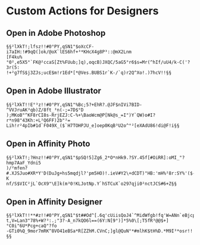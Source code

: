 Custom Actions for Designers
===

Open in Adobe Photoshop
---
```
§§²lXkT!;lfsz!!#0°PY,qSN1"$oXcCF-i7aIH:!#9qQ(]ok/@oX`lES6hf+³*KHcX4g8P³::@mX2Lnm
[F4ku%°0²,e5X5°`FK@²ccaS[Zt%FUub;]q),oqcB)JXQC/5aG5°r6$s=Mr(^hIf/uU4/k-C('?3r(5:
!+²g7fS$j3ZJs;ucE$m!r1Ed*[*@Ves.BUBS1r`K-/`q)r2Q^Xo!.)7hcV!!§§
```

Open in Adobe Illustrator
---
```
§§²lXkT!!E°³z!!#0°PY,qSN1"%Bc;5?+EhR?.@JF$nIVi7BID-^VVJruAK³qb)Z/8ft_³n(-;=7D$°D
);MKoB"^KF8rCI8s-RrjEZJ:C-%+\BaoWcm@P[Nk@s_=I")Y`QW)o#I?r*n98"43Kh:+L²Q6FF)2b"²=
Lih!r²4pIb#1d`F049X_($`H7TOHPJU_e]oep0KqB³U2o^°²[eXAdU86!di@F!i§§
```

Open in Affinity Photo
---
```
§§²lXkT!;?Hnz!!#0°PY,qSN1"$pSQ!5]Zg6_2*O*nHk9.?SY.45f[#OiRR]:oMI_"?hmp7AaF_Ydni5
)/²mfen?#.XJSJuo#XR*Y'D(DuJg+hs5mqdjl?'pm5HO)!.ieV#Y2\+dCDT)"HB:'mH%²8r:SY%'($-K
nf/S$VIC²jL`OcX9"\E]k(m³0!KLJotNp.Y`hSTCuX`o297qji0²nctJCS#6+Z§§
```

Open in Affinity Designer
---
```
§§²lXkT!!**#z!!#0°PY,qSN1"$t##Od^[.6q'cUiisQoJ4`^MidWfgb!fq'W=ANn`eBjcpu3V(/*50o
t,V=Lan3"78%+W?³:.;"3?-A_n7kQO6l==(6Y:N[9°)]*5%0\[;T5fR³@@$+]°C0i"6U*Pcg+caQ"?fo
-GTi0%Q_9mor7mRK^8VO41eBSa*R[ZZhM.CVnC;]gl@QuN°*#mlhK$tH%D.*M9I³*osr!!§§
```